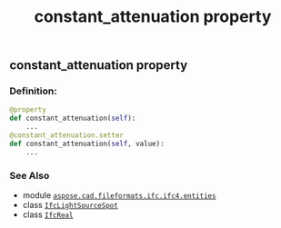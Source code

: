 ﻿---
title: constant_attenuation property
second_title: Aspose.CAD for Python via .NET API References
description: 
type: docs
weight: 70
url: /python-net/aspose.cad.fileformats.ifc.ifc4.entities/ifclightsourcespot/constant_attenuation/
is_root: false
---

## constant_attenuation property

### Definition:
```python
@property
def constant_attenuation(self):
    ...
@constant_attenuation.setter
def constant_attenuation(self, value):
    ...
```

### See Also
* module [`aspose.cad.fileformats.ifc.ifc4.entities`](../../)
* class [`IfcLightSourceSpot`](/cad/python-net/aspose.cad.fileformats.ifc.ifc4.entities/ifclightsourcespot)
* class [`IfcReal`](/cad/python-net/aspose.cad.fileformats.ifc.ifc4.types/ifcreal)
